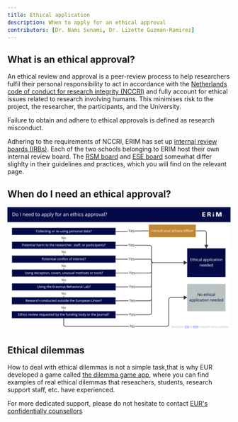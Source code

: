 ```yaml
---
title: Ethical application
description: When to apply for an ethical approval
contributors: [Dr. Nami Sunami, Dr. Lizette Guzman-Ramirez]
---
```


## What is an ethical approval?

An ethical review and approval is a peer-review process to help researchers fulfil their personal responsibility to act in accordance with the [Netherlands code of conduct for research integrity (NCCRI)](https://www.nwo.nl/en/netherlands-code-conduct-research-integrity) and fully account for ethical issues related to research involving humans. This minimises risk to the project, the researcher, the participants, and the University.

Failure to obtain and adhere to ethical approvals is defined as research misconduct.

Adhering to the requirements of NCCRI, ERIM has set up [internal review boards (IRBs)](https://www.erim.eur.nl/research-integrity/irb/). Each of the two schools belonging to ERIM host their own internal review board. The [RSM board](https://www.erim.eur.nl/research-integrity/irb/rsm-internal-review-boards/) and [ESE board](https://www.erim.eur.nl/research-integrity/irb/ese-internal-review-boards/) somewhat differ slighlty in their guidelines and practices, which you will find on the relevant page.

## When do I need an ethical approval?

[!["A decision tree showing when to apply for an ethical approval"](assets/img/ethics-decision-tree.png)](assets/files/ethics-decision-tree.pdf)

## Ethical dilemmas

How to deal with ethical dilemmas is not a simple task,that is why EUR developed a game called [the dilemma game app](https://www.eur.nl/en/about-eur/policy-and-regulations/integrity/research-integrity/dilemma-game), where you can find examples of real ethical dilemmas that reseachers, students, research support staff, etc. have experienced.

For more dedicated support, please do not hesitate to contact [EUR's confidentially counsellors](https://my.eur.nl/en/eur-employee/hr/healthy-safe-working/mental-and-social/undesirable-behaviour/confidential-counsellors?check_logged_in=1)
